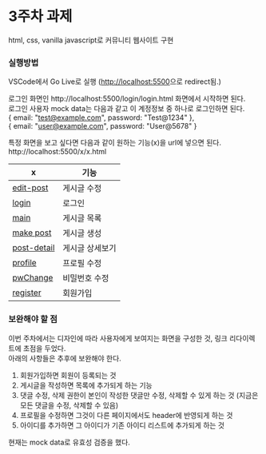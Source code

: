 # 3주차 과제 
html, css, vanilla javascript로 커뮤니티 웹사이트 구현

### 실행방법
VSCode에서 Go Live로 실행 ([http://localhost:5500](http://localhost:5500)으로 redirect됨.)  

로그인 화면인 http://localhost:5500/login/login.html 화면에서 시작하면 된다.  
로그인 사용자 mock data는 다음과 같고 이 계정정보 중 하나로 로그인하면 된다.  
        { email: "test@example.com", password: "Test@1234" },  
        { email: "user@example.com", password: "User@5678" }


 
특정 화면을 보고 싶다면 다음과 같이 원하는 기능(x)을 url에 넣으면 된다.    
http://localhost:5500/x/x.html  



| x | 기능 |
| --- | --- |
| [edit-post](https://github.com/100-hours-a-week/2-holly-kim-week3/tree/main/edit-post) | 게시글 수정 |
| [login](https://github.com/100-hours-a-week/2-holly-kim-week3/tree/main/login) | 로그인 |
| [main](https://github.com/100-hours-a-week/2-holly-kim-week3/tree/main/main) | 게시글 목록 |
| [make post](https://github.com/100-hours-a-week/2-holly-kim-week3/tree/main/make%20post) | 게시글 생성 |
| [post-detail](https://github.com/100-hours-a-week/2-holly-kim-week3/tree/main/post-detail) | 게시글 상세보기 |
| [profile](https://github.com/100-hours-a-week/2-holly-kim-week3/tree/main/profile) | 프로필 수정 |
| [pwChange](https://github.com/100-hours-a-week/2-holly-kim-week3/tree/main/pwChange) | 비밀번호 수정 |
| [register](https://github.com/100-hours-a-week/2-holly-kim-week3/tree/main/register) | 회원가입 |



### 보완해야 할 점

이번 주차에서는 디자인에 따라 사용자에게 보여지는 화면을 구성한 것, 링크 리다이렉트에 초점을 두었다.   
아래의 사항들은 추후에 보완해야 한다.  

1. 회원가입하면 회원이 등록되는 것   
2. 게시글을 작성하면 목록에 추가되게 하는 기능 
3. 댓글 수정, 삭제 권한이 본인이 작성한 댓글만 수정, 삭제할 수 있게 하는 것
(지금은 모든 댓글을 수정, 삭제할 수 있음)
4. 프로필을 수정하면 그것이 다른 페이지에서도 header에 반영되게 하는 것 
5. 아이디를 추가하면 그 아이디가 기존 아이디 리스트에 추가되게 하는 것 



현재는 mock data로 유효성 검증을 했다. 
